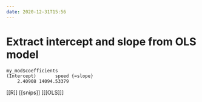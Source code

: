 ```yaml
---
date: 2020-12-31T15:56
---
```


# Extract intercept and slope from OLS model

    my_mod$coefficients
    (Intercept)       speed {=slope}
        2.40908 14094.53379 
        
[[R]]
[[snips]]
[[[OLS]]]